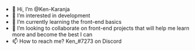 - 👋 Hi, I’m @Ken-Karanja
- 👀 I’m interested in development
- 🌱 I’m currently learning the front-end basics
- 💞️ I’m looking to collaborate on front-end projects that will help me learn more and become the best I can
- 📫 How to reach me? Ken_#7273 on Discord

<!---
Ken-Karanja/Ken-Karanja is a ✨ special ✨ repository because its `README.md` (this file) appears on your GitHub profile.
You can click the Preview link to take a look at your changes.
--->
